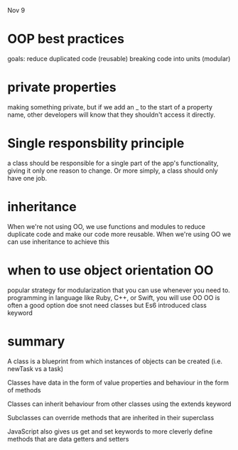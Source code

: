Nov 9

# OOP best practices
goals: reduce duplicated code (reusable)
breaking code into units (modular)

# private properties
making something private, but if we add an _ to the start of a property name, other developers will know that they shouldn't access it directly.

# Single responsbility principle
a class should be responsible for a single part of the app's functionality, giving it only one reason to change. Or more simply, a class should only have one job.

# inheritance
When we're not using OO, we use functions and modules to reduce duplicate code and make our code more reusable. When we're using OO we can use inheritance to achieve this

# when to use object orientation OO
popular strategy for modularization that you can use whenever you need to.
programming in language like Ruby, C++, or Swift, you will use OO
OO is often a good option
doe snot need classes
but Es6 introduced class keyword

# summary
A class is a blueprint from which instances of objects can be created (i.e. newTask vs a task)

Classes have data in the form of value properties and behaviour in the form of methods

Classes can inherit behaviour from other classes using the extends keyword

Subclasses can override methods that are inherited in their superclass

JavaScript also gives us get and set keywords to more cleverly define methods that are data getters and setters